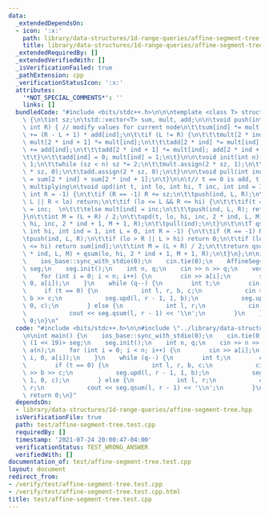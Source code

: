 ```yaml
---
data:
  _extendedDependsOn:
  - icon: ':x:'
    path: library/data-structures/1d-range-queries/affine-segment-tree.hpp
    title: library/data-structures/1d-range-queries/affine-segment-tree.hpp
  _extendedRequiredBy: []
  _extendedVerifiedWith: []
  _isVerificationFailed: true
  _pathExtension: cpp
  _verificationStatusIcon: ':x:'
  attributes:
    '*NOT_SPECIAL_COMMENTS*': ''
    links: []
  bundledCode: "#include <bits/stdc++.h>\n\n\ntemplate <class T> struct AffineSegmentTree\
    \ {\n\tint sz;\n\tstd::vector<T> sum, mult, add;\n\n\tvoid push(int ind, int L,\
    \ int R) { // modify values for current node\n\t\tsum[ind] *= mult[ind]; sum[ind]\
    \ += (R - L + 1) * add[ind];\n\t\tif (L != R) {\n\t\t\tmult[2 * ind] *= mult[ind];\
    \ mult[2 * ind + 1] *= mult[ind];\n\t\t\tadd[2 * ind] *= mult[ind]; add[2 * ind]\
    \ += add[ind];\n\t\t\tadd[2 * ind + 1] *= mult[ind]; add[2 * ind + 1] += add[ind];\n\
    \t\t}\n\t\tadd[ind] = 0; mult[ind] = 1;\n\t}\n\n\tvoid init(int n) {\n\t\tsz =\
    \ 1;\n\t\twhile (sz < n) sz *= 2;\n\t\tmult.assign(2 * sz, 1);\n\t\tsum.assign(2\
    \ * sz, 0);\n\t\tadd.assign(2 * sz, 0);\n\t}\n\n\tvoid pull(int ind) {\n\t\tsum[ind]\
    \ = sum[2 * ind] + sum[2 * ind + 1];\n\t}\n\n\t// t == 0 is add, t == 1 is for\
    \ multiplying\n\tvoid upd(int t, int lo, int hi, T inc, int ind = 1, int L = 0,\
    \ int R = -1) {\n\t\tif (R == -1) R += sz;\n\t\tpush(ind, L, R);\n\t\tif (hi <\
    \ L || R < lo) return;\n\t\tif (lo <= L && R <= hi) {\n\t\t\tif(t == 0) add[ind]\
    \ = inc;  \n\t\t\telse mult[ind] = inc;\n\t\t\tpush(ind, L, R); return;\n\t\t\
    }\n\t\tint M = (L + R) / 2;\n\t\tupd(t, lo, hi, inc, 2 * ind, L, M); upd(t, lo,\
    \ hi, inc, 2 * ind + 1, M + 1, R);\n\t\tpull(ind);\n\t}\n\t\n\tT qsum(int lo,\
    \ int hi, int ind = 1, int L = 0, int R = -1) {\n\t\tif (R == -1) R += sz;\n\t\
    \tpush(ind, L, R);\n\t\tif (lo > R || L > hi) return 0;\n\t\tif (lo <= L && R\
    \ <= hi) return sum[ind];\n\t\tint M = (L + R) / 2;\n\t\treturn qsum(lo, hi, 2\
    \ * ind, L, M) + qsum(lo, hi, 2 * ind + 1, M + 1, R);\n\t}\n};\n\nint main() {\n\
    \    ios_base::sync_with_stdio(0);\n    cin.tie(0);\n    AffineSeg<mi, (1 << 19)>\
    \ seg;\n    seg.init();\n    int n, q;\n    cin >> n >> q;\n    vector<int> a(n);\n\
    \    for (int i = 0; i < n; i++) {\n        cin >> a[i];\n        seg.upd(i, i,\
    \ 0, a[i]);\n    }\n    while (q--) {\n        int t;\n        cin >> t;\n   \
    \     if (t == 0) {\n            int l, r, b, c;\n            cin >> l >> r >>\
    \ b >> c;\n            seg.upd(l, r - 1, 1, b);\n            seg.upd(l, r - 1,\
    \ 0, c);\n        } else {\n            int l, r;\n            cin >> l >> r;\n\
    \            cout << seg.qsum(l, r - 1) << '\\n';\n        }\n    }\n    return\
    \ 0;\n}\n"
  code: "#include <bits/stdc++.h>\n\n#include \"../library/data-structures/1d-range-queries/affine-segment-tree.hpp\"\
    \n\nint main() {\n    ios_base::sync_with_stdio(0);\n    cin.tie(0);\n    AffineSeg<mi,\
    \ (1 << 19)> seg;\n    seg.init();\n    int n, q;\n    cin >> n >> q;\n    vector<int>\
    \ a(n);\n    for (int i = 0; i < n; i++) {\n        cin >> a[i];\n        seg.upd(i,\
    \ i, 0, a[i]);\n    }\n    while (q--) {\n        int t;\n        cin >> t;\n\
    \        if (t == 0) {\n            int l, r, b, c;\n            cin >> l >> r\
    \ >> b >> c;\n            seg.upd(l, r - 1, 1, b);\n            seg.upd(l, r -\
    \ 1, 0, c);\n        } else {\n            int l, r;\n            cin >> l >>\
    \ r;\n            cout << seg.qsum(l, r - 1) << '\\n';\n        }\n    }\n   \
    \ return 0;\n}"
  dependsOn:
  - library/data-structures/1d-range-queries/affine-segment-tree.hpp
  isVerificationFile: true
  path: test/affine-segment-tree.test.cpp
  requiredBy: []
  timestamp: '2021-07-24 20:00:47-04:00'
  verificationStatus: TEST_WRONG_ANSWER
  verifiedWith: []
documentation_of: test/affine-segment-tree.test.cpp
layout: document
redirect_from:
- /verify/test/affine-segment-tree.test.cpp
- /verify/test/affine-segment-tree.test.cpp.html
title: test/affine-segment-tree.test.cpp
---
```

